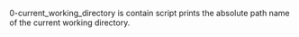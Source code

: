 0-current_working_directory is contain script  prints the absolute path name of the current working directory.
